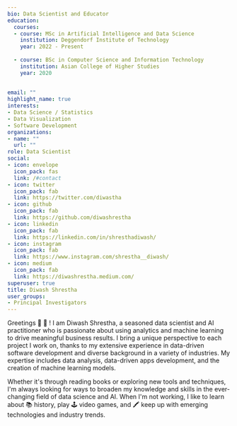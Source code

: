 ```yaml
---
bio: Data Scientist and Educator
education:
  courses:
  - course: MSc in Artificial Intelligence and Data Science
    institution: Deggendorf Institute of Technology
    year: 2022 - Present
    
  - course: BSc in Computer Science and Information Technology
    institution: Asian College of Higher Studies
    year: 2020
  
    
email: ""
highlight_name: true
interests:
- Data Science / Statistics
- Data Visualization
- Software Development
organizations:
- name: ""
  url: ""
role: Data Scientist
social:
- icon: envelope
  icon_pack: fas
  link: /#contact
- icon: twitter
  icon_pack: fab
  link: https://twitter.com/diwastha
- icon: github
  icon_pack: fab
  link: https://github.com/diwashrestha
- icon: linkedin
  icon_pack: fab
  link: https://linkedin.com/in/shresthadiwash/
- icon: instagram
  icon_pack: fab
  link: https://www.instagram.com/shrestha__diwash/
- icon: medium
  icon_pack: fab
  link: https://diwashrestha.medium.com/
superuser: true
title: Diwash Shrestha
user_groups:
- Principal Investigators
---
```


Greetings 🙏 👋 ! I am Diwash Shrestha, a seasoned data scientist and AI practitioner who is passionate about using analytics and machine learning to drive meaningful business results. I bring a unique perspective to each project I work on, thanks to my extensive experience in data-driven software development and diverse background in a variety of industries. My expertise includes data analysis, data-driven apps development, and the creation of machine learning models. 

Whether it's through reading books or exploring new tools and techniques, I'm always looking for ways to broaden my knowledge and skills in the ever-changing field of data science and AI. When I'm not working, I like to learn about 📚 history, play 🕹️ video games, and 🖍️ keep up with emerging technologies and industry trends.


